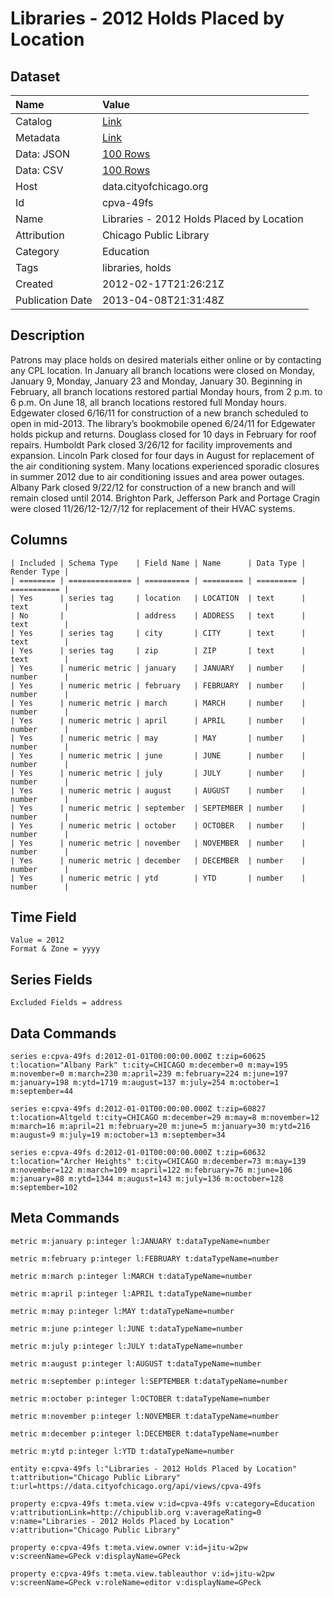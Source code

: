 # Libraries - 2012 Holds Placed by Location

## Dataset

| Name | Value |
| :--- | :---- |
| Catalog | [Link](https://catalog.data.gov/dataset/libraries-2012-holds-placed-by-location-7fc19) |
| Metadata | [Link](https://data.cityofchicago.org/api/views/cpva-49fs) |
| Data: JSON | [100 Rows](https://data.cityofchicago.org/api/views/cpva-49fs/rows.json?max_rows=100) |
| Data: CSV | [100 Rows](https://data.cityofchicago.org/api/views/cpva-49fs/rows.csv?max_rows=100) |
| Host | data.cityofchicago.org |
| Id | cpva-49fs |
| Name | Libraries - 2012 Holds Placed by Location |
| Attribution | Chicago Public Library |
| Category | Education |
| Tags | libraries, holds |
| Created | 2012-02-17T21:26:21Z |
| Publication Date | 2013-04-08T21:31:48Z |

## Description

Patrons may place holds on desired materials either online or by contacting any CPL location.  In January all branch locations were closed on Monday, January 9, Monday, January 23 and Monday, January 30. Beginning in February, all branch locations restored partial Monday hours, from 2 p.m. to 6 p.m. On June 18, all branch locations restored full Monday hours. Edgewater closed 6/16/11 for construction of a new branch scheduled to open in mid-2013. The library’s bookmobile opened 6/24/11 for Edgewater holds pickup and returns. Douglass closed for 10 days in February for roof repairs. Humboldt Park closed 3/26/12 for facility improvements and expansion. Lincoln Park closed for four days in August for replacement of the air conditioning system. Many locations experienced sporadic closures in summer 2012 due to air conditioning issues and area power outages. Albany Park closed 9/22/12 for construction of a new branch and will remain closed until 2014. Brighton Park, Jefferson Park and Portage Cragin were closed 11/26/12-12/7/12 for replacement of their HVAC systems.

## Columns

```ls
| Included | Schema Type    | Field Name | Name      | Data Type | Render Type |
| ======== | ============== | ========== | ========= | ========= | =========== |
| Yes      | series tag     | location   | LOCATION  | text      | text        |
| No       |                | address    | ADDRESS   | text      | text        |
| Yes      | series tag     | city       | CITY      | text      | text        |
| Yes      | series tag     | zip        | ZIP       | text      | text        |
| Yes      | numeric metric | january    | JANUARY   | number    | number      |
| Yes      | numeric metric | february   | FEBRUARY  | number    | number      |
| Yes      | numeric metric | march      | MARCH     | number    | number      |
| Yes      | numeric metric | april      | APRIL     | number    | number      |
| Yes      | numeric metric | may        | MAY       | number    | number      |
| Yes      | numeric metric | june       | JUNE      | number    | number      |
| Yes      | numeric metric | july       | JULY      | number    | number      |
| Yes      | numeric metric | august     | AUGUST    | number    | number      |
| Yes      | numeric metric | september  | SEPTEMBER | number    | number      |
| Yes      | numeric metric | october    | OCTOBER   | number    | number      |
| Yes      | numeric metric | november   | NOVEMBER  | number    | number      |
| Yes      | numeric metric | december   | DECEMBER  | number    | number      |
| Yes      | numeric metric | ytd        | YTD       | number    | number      |
```

## Time Field

```ls
Value = 2012
Format & Zone = yyyy
```

## Series Fields

```ls
Excluded Fields = address
```

## Data Commands

```ls
series e:cpva-49fs d:2012-01-01T00:00:00.000Z t:zip=60625 t:location="Albany Park" t:city=CHICAGO m:december=0 m:may=195 m:november=0 m:march=230 m:april=239 m:february=224 m:june=197 m:january=198 m:ytd=1719 m:august=137 m:july=254 m:october=1 m:september=44

series e:cpva-49fs d:2012-01-01T00:00:00.000Z t:zip=60827 t:location=Altgeld t:city=CHICAGO m:december=29 m:may=8 m:november=12 m:march=16 m:april=21 m:february=20 m:june=5 m:january=30 m:ytd=216 m:august=9 m:july=19 m:october=13 m:september=34

series e:cpva-49fs d:2012-01-01T00:00:00.000Z t:zip=60632 t:location="Archer Heights" t:city=CHICAGO m:december=73 m:may=139 m:november=122 m:march=109 m:april=122 m:february=76 m:june=106 m:january=88 m:ytd=1344 m:august=143 m:july=136 m:october=128 m:september=102
```

## Meta Commands

```ls
metric m:january p:integer l:JANUARY t:dataTypeName=number

metric m:february p:integer l:FEBRUARY t:dataTypeName=number

metric m:march p:integer l:MARCH t:dataTypeName=number

metric m:april p:integer l:APRIL t:dataTypeName=number

metric m:may p:integer l:MAY t:dataTypeName=number

metric m:june p:integer l:JUNE t:dataTypeName=number

metric m:july p:integer l:JULY t:dataTypeName=number

metric m:august p:integer l:AUGUST t:dataTypeName=number

metric m:september p:integer l:SEPTEMBER t:dataTypeName=number

metric m:october p:integer l:OCTOBER t:dataTypeName=number

metric m:november p:integer l:NOVEMBER t:dataTypeName=number

metric m:december p:integer l:DECEMBER t:dataTypeName=number

metric m:ytd p:integer l:YTD t:dataTypeName=number

entity e:cpva-49fs l:"Libraries - 2012 Holds Placed by Location" t:attribution="Chicago Public Library" t:url=https://data.cityofchicago.org/api/views/cpva-49fs

property e:cpva-49fs t:meta.view v:id=cpva-49fs v:category=Education v:attributionLink=http://chipublib.org v:averageRating=0 v:name="Libraries - 2012 Holds Placed by Location" v:attribution="Chicago Public Library"

property e:cpva-49fs t:meta.view.owner v:id=jitu-w2pw v:screenName=GPeck v:displayName=GPeck

property e:cpva-49fs t:meta.view.tableauthor v:id=jitu-w2pw v:screenName=GPeck v:roleName=editor v:displayName=GPeck
```